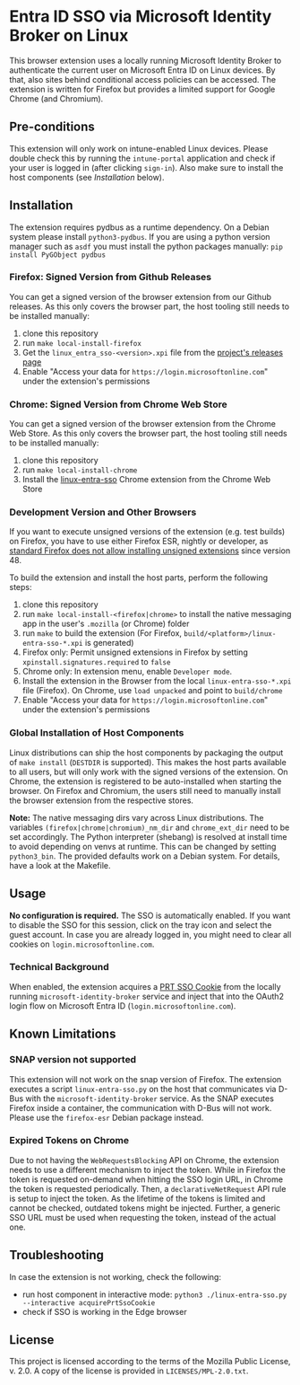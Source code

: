 <!--
SPDX-FileCopyrightText: Copyright 2024 Siemens AG
SPDX-License-Identifier: MPL-2.0
-->

# Entra ID SSO via Microsoft Identity Broker on Linux

This browser extension uses a locally running Microsoft Identity Broker to authenticate the current user on Microsoft Entra ID on Linux devices.
By that, also sites behind conditional access policies can be accessed.
The extension is written for Firefox but provides a limited support for Google Chrome (and Chromium).

## Pre-conditions

This extension will only work on intune-enabled Linux devices. Please double
check this by running the `intune-portal` application and check if your user
is logged in (after clicking `sign-in`).
Also make sure to install the host components (see *Installation* below).

## Installation

The extension requires pydbus as a runtime dependency. On a Debian system please install `python3-pydbus`.
If you are using a python version manager such as `asdf` you must install the python packages manually: `pip install PyGObject pydbus`

### Firefox: Signed Version from Github Releases

You can get a signed version of the browser extension from our Github releases.
As this only covers the browser part, the host tooling still needs to be installed manually:

1. clone this repository
2. run `make local-install-firefox`
3. Get the `linux_entra_sso-<version>.xpi` file from the [project's releases page](https://github.com/siemens/linux-entra-sso/releases)
4. Enable "Access your data for `https://login.microsoftonline.com`" under the extension's permissions

### Chrome: Signed Version from Chrome Web Store

You can get a signed version of the browser extension from the Chrome Web Store.
As this only covers the browser part, the host tooling still needs to be installed manually:

1. clone this repository
2. run `make local-install-chrome`
3. Install the [linux-entra-sso](https://chrome.google.com/webstore/detail/jlnfnnolkbjieggibinobhkjdfbpcohn) Chrome extension from the Chrome Web Store

### Development Version and Other Browsers

If you want to execute unsigned versions of the extension (e.g. test builds) on Firefox, you have to use either Firefox ESR,
nightly or developer, as [standard Firefox does not allow installing unsigned extensions](https://support.mozilla.org/en-US/kb/add-on-signing-in-firefox#w_what-are-my-options-if-i-want-to-use-an-unsigned-add-on-advanced-users)
since version 48.

To build the extension and install the host parts, perform the following steps:

1. clone this repository
2. run `make local-install-<firefox|chrome>` to install the native messaging app in the user's `.mozilla` (or Chrome) folder
3. run `make` to build the extension (For Firefox, `build/<platform>/linux-entra-sso-*.xpi` is generated)
4. Firefox only: Permit unsigned extensions in Firefox by setting `xpinstall.signatures.required` to `false`
4. Chrome only: In extension menu, enable `Developer mode`.
5. Install the extension in the Browser from the local `linux-entra-sso-*.xpi` file (Firefox). On Chrome, use `load unpacked` and point to `build/chrome`
6. Enable "Access your data for `https://login.microsoftonline.com`" under the extension's permissions

### Global Installation of Host Components

Linux distributions can ship the host components by packaging the output of `make install` (`DESTDIR` is supported).
This makes the host parts available to all users, but will only work with the signed versions of the extension.
On Chrome, the extension is registered to be auto-installed when starting the browser.
On Firefox and Chromium, the users still need to manually install the browser extension from the respective stores.

**Note:** The native messaging dirs vary across Linux distributions.
The variables `(firefox|chrome|chromium)_nm_dir` and `chrome_ext_dir` need to be set accordingly.
The Python interpreter (shebang) is resolved at install time to avoid depending on venvs at runtime.
This can be changed by setting `python3_bin`.
The provided defaults work on a Debian system.
For details, have a look at the Makefile.

## Usage

**No configuration is required.** The SSO is automatically enabled.
If you want to disable the SSO for this session, click on the tray icon and select the guest account.
In case you are already logged in, you might need to clear all cookies on `login.microsoftonline.com`.

### Technical Background

When enabled, the extension acquires a [PRT SSO Cookie](https://learn.microsoft.com/en-us/openspecs/windows_protocols/ms-oapxbc/105e4d17-defd-4637-a520-173db2393a4b)
from the locally running `microsoft-identity-broker` service and inject that into the OAuth2 login flow on Microsoft Entra ID (`login.microsoftonline.com`).

## Known Limitations

### SNAP version not supported

This extension will not work on the snap version of Firefox.
The extension executes a script `linux-entra-sso.py` on the host that communicates via D-Bus with the `microsoft-identity-broker` service.
As the SNAP executes Firefox inside a container, the communication with D-Bus will not work. Please use the `firefox-esr` Debian package instead.

### Expired Tokens on Chrome

Due to not having the `WebRequestsBlocking` API on Chrome, the extension needs to use a different mechanism to inject the token.
While in Firefox the token is requested on-demand when hitting the SSO login URL, in Chrome the token is requested periodically.
Then, a `declarativeNetRequest` API rule is setup to inject the token. As the lifetime of the tokens is limited and cannot be checked,
outdated tokens might be injected. Further, a generic SSO URL must be used when requesting the token, instead of the actual one.

## Troubleshooting

In case the extension is not working, check the following:

- run host component in interactive mode: `python3 ./linux-entra-sso.py --interactive acquirePrtSsoCookie`
- check if SSO is working in the Edge browser

## License

This project is licensed according to the terms of the Mozilla Public
License, v. 2.0. A copy of the license is provided in `LICENSES/MPL-2.0.txt`.
